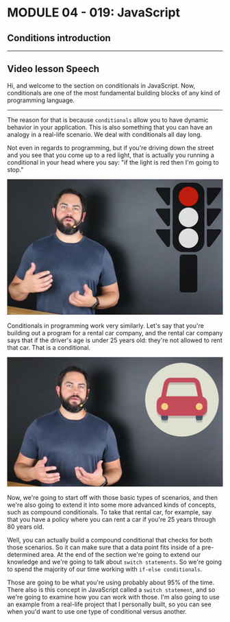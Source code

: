 # MODULE 04 - 019: JavaScript

## Conditions introduction

****

## Video lesson Speech

Hi, and welcome to the section on conditionals in JavaScript. Now, 
conditionals are one of the most fundamental building blocks of any kind
 of programming language.

****

The reason for that is because `conditionals` allow you to have dynamic behavior in your application. This is also something that you can have an analogy in a real-life scenario. We deal with conditionals all day long. 

Not even in regards to programming, but if you're driving down the street and you see that you come up to a red light, that is actually you running a conditional in your head where you say: "if the light is red then I'm going to stop."

![large](./01-019_IMG1.png)

Conditionals in programming work very similarly. Let's say that you're building out a program for a rental car company, and the rental car company says that if the driver's age is under 25 years old: they're not allowed to rent that car. That is a conditional. 

![large](./01-019_IMG2.png)

Now, we're going to start off with those basic types of scenarios, and then we're also going to extend it into some more advanced kinds of concepts, such as compound conditionals. To take that rental car, for example, say that you have a policy where you can rent a car if you're 25 years through 80 years old. 

Well, you can actually build a compound conditional that checks for both those scenarios. So it can make sure that a data point fits inside of a pre-determined area. At the end of the section we're going to extend our knowledge and we're going to talk about `switch statements`. So we're going to spend the majority of our time working with `if-else conditionals`.

Those are going to be what you're using probably about 95% of the time. There also is this concept in JavaScript called a `switch statement`, and so we're going to examine how you can work with those. I'm also going to use an example from a real-life project that I personally built, so you can see when you'd want to use one type of conditional versus another. 
